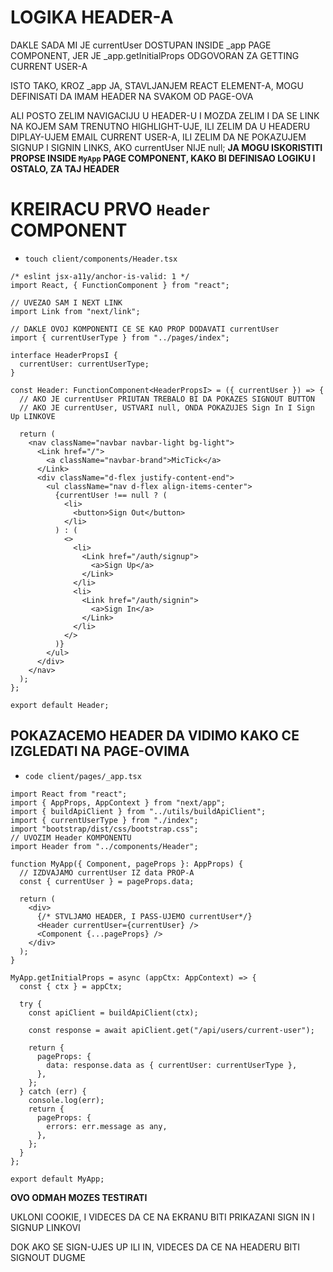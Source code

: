 # LOGIKA HEADER-A

DAKLE SADA MI JE currentUser DOSTUPAN INSIDE _app PAGE COMPONENT, JER JE _app.getInitialProps ODGOVORAN ZA GETTING CURRENT USER-A

ISTO TAKO, KROZ _app JA, STAVLJANJEM REACT ELEMENT-A, MOGU DEFINISATI DA IMAM HEADER NA SVAKOM OD PAGE-OVA

ALI POSTO ZELIM NAVIGACIJU U HEADER-U I MOZDA ZELIM I DA SE LINK NA KOJEM SAM TRENUTNO HIGHLIGHT-UJE, ILI ZELIM DA U HEADERU DIPLAY-UJEM EMAIL CURRENT USER-A, ILI ZELIM DA NE POKAZUJEM SIGNUP I SIGNIN LINKS, AKO currentUser NIJE null; **JA MOGU ISKORISTITI PROPSE INSIDE `MyApp` PAGE COMPONENT, KAKO BI DEFINISAO LOGIKU I OSTALO, ZA TAJ HEADER**

# KREIRACU PRVO `Header` COMPONENT

- `touch client/components/Header.tsx`

```tsx
/* eslint jsx-a11y/anchor-is-valid: 1 */
import React, { FunctionComponent } from "react";

// UVEZAO SAM I NEXT LINK
import Link from "next/link";

// DAKLE OVOJ KOMPONENTI CE SE KAO PROP DODAVATI currentUser
import { currentUserType } from "../pages/index";

interface HeaderPropsI {
  currentUser: currentUserType;
}

const Header: FunctionComponent<HeaderPropsI> = ({ currentUser }) => {
  // AKO JE currentUser PRIUTAN TREBALO BI DA POKAZES SIGNOUT BUTTON
  // AKO JE currentUser, USTVARI null, ONDA POKAZUJES Sign In I Sign Up LINKOVE

  return (
    <nav className="navbar navbar-light bg-light">
      <Link href="/">
        <a className="navbar-brand">MicTick</a>
      </Link>
      <div className="d-flex justify-content-end">
        <ul className="nav d-flex align-items-center">
          {currentUser !== null ? (
            <li>
              <button>Sign Out</button>
            </li>
          ) : (
            <>
              <li>
                <Link href="/auth/signup">
                  <a>Sign Up</a>
                </Link>
              </li>
              <li>
                <Link href="/auth/signin">
                  <a>Sign In</a>
                </Link>
              </li>
            </>
          )}
        </ul>
      </div>
    </nav>
  );
};

export default Header;
```

## POKAZACEMO HEADER DA VIDIMO KAKO CE IZGLEDATI NA PAGE-OVIMA

- `code client/pages/_app.tsx`

```tsx
import React from "react";
import { AppProps, AppContext } from "next/app";
import { buildApiClient } from "../utils/buildApiClient";
import { currentUserType } from "./index";
import "bootstrap/dist/css/bootstrap.css";
// UVOZIM Header KOMPONENTU
import Header from "../components/Header";

function MyApp({ Component, pageProps }: AppProps) {
  // IZDVAJAMO currentUser IZ data PROP-A
  const { currentUser } = pageProps.data;

  return (
    <div>
      {/* STVLJAMO HEADER, I PASS-UJEMO currentUser*/}
      <Header currentUser={currentUser} />
      <Component {...pageProps} />
    </div>
  );
}

MyApp.getInitialProps = async (appCtx: AppContext) => {
  const { ctx } = appCtx;

  try {
    const apiClient = buildApiClient(ctx);

    const response = await apiClient.get("/api/users/current-user");

    return {
      pageProps: {
        data: response.data as { currentUser: currentUserType },
      },
    };
  } catch (err) {
    console.log(err);
    return {
      pageProps: {
        errors: err.message as any,
      },
    };
  }
};

export default MyApp;
```

**OVO ODMAH MOZES TESTIRATI**

UKLONI COOKIE, I VIDECES DA CE NA EKRANU BITI PRIKAZANI SIGN IN I SIGNUP LINKOVI

DOK AKO SE SIGN-UJES UP ILI IN, VIDECES DA CE NA HEADERU BITI SIGNOUT DUGME

